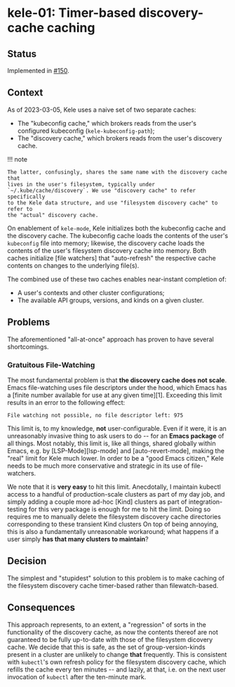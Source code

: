 # kele-01: Timer-based discovery-cache caching

## Status

Implemented in [#150](https://github.com/jinnovation/kele.el/pull/150).

## Context

As of 2023-03-05, Kele uses a naive set of two separate caches:

- The "kubeconfig cache," which brokers reads from the user's configured kubeconfig (`kele-kubeconfig-path`);
- The "discovery cache," which brokers reads from the user's discovery cache.

!!! note

    The latter, confusingly, shares the same name with the discovery cache that
    lives in the user's filesystem, typically under
    `~/.kube/cache/discovery`. We use "discovery cache" to refer specifically
    to the Kele data structure, and use "filesystem discovery cache" to refer to
    the "actual" discovery cache.

On enablement of `kele-mode`, Kele initializes both the kubeconfig cache and the discovery cache. The kubeconfig cache
loads the contents of the user's `kubeconfig` file into memory; likewise, the discovery cache loads the contents of the
user's filesystem discovery cache into memory. Both caches initialize [file watchers] that "auto-refresh" the respective
cache contents on changes to the underlying file(s).

The combined use of these two caches enables near-instant completion of:

- A user's contexts and other cluster configurations;
- The available API groups, versions, and kinds on a given cluster.

## Problems

The aforementioned "all-at-once" approach has proven to have several shortcomings.

### Gratuitous File-Watching

The most fundamental problem is that **the discovery cache does not scale**. Emacs file-watching uses file descriptors
under the hood, which Emacs has a [finite number available for use at any given time][1]. Exceeding this limit results
in an error to the following effect:

```
File watching not possible, no file descriptor left: 975
```

This limit is, to my knowledge, **not** user-configurable. Even if it were, it is an unreasonably invasive thing to ask
users to do -- for an **Emacs package** of all things. Most notably, this limit is, like all things, shared globally
within Emacs, e.g. by [LSP-Mode][lsp-mode] and [auto-revert-mode], making the "real" limit for Kele much lower. In order
to be a "good Emacs citizen," Kele needs to be much more conservative and strategic in its use of file-watchers.

We note that it is **very easy** to hit this limit. Anecdotally, I maintain kubectl access to a handful of
production-scale clusters as part of my day job, and simply adding a couple more ad-hoc [Kind] clusters as part of
integration-testing for this very package is enough for me to hit the limit. Doing so requires me to manually delete the
filesystem discovery cache directories corresponding to these transient Kind clusters On top of being annoying, this is
also a fundamentally unreasonable workaround; what happens if a user simply **has that many clusters to maintain**?

## Decision

The simplest and "stupidest" solution to this problem is to make caching of the filesystem discovery cache timer-based
rather than filewatch-based.

## Consequences

This approach represents, to an extent, a "regression" of sorts in the functionality of the discovery cache, as now the
contents thereof are not guaranteed to be fully up-to-date with those of the filesystem dicovery cache. We decide that
this is safe, as the set of group-version-kinds present in a cluster are unlikely to change **that** frequently. This is
consistent with `kubectl`'s own refresh policy for the filesystem discovery cache, which refills the cache every ten
minutes -- and lazily, at that, i.e. on the next user invocation of `kubectl` after the ten-minute mark.
